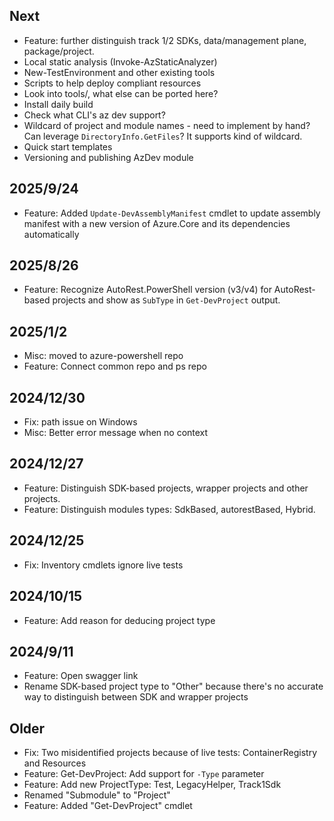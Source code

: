 ## Next
- Feature: further distinguish track 1/2 SDKs, data/management plane, package/project.
- Local static analysis (Invoke-AzStaticAnalyzer)
- New-TestEnvironment and other existing tools
- Scripts to help deploy compliant resources
- Look into tools/, what else can be ported here?
- Install daily build
- Check what CLI's az dev support?
- Wildcard of project and module names - need to implement by hand? Can leverage `DirectoryInfo.GetFiles`? It supports kind of wildcard.
- Quick start templates
- Versioning and publishing AzDev module

## 2025/9/24
- Feature: Added `Update-DevAssemblyManifest` cmdlet to update assembly manifest with a new version of Azure.Core and its dependencies automatically

## 2025/8/26
- Feature: Recognize AutoRest.PowerShell version (v3/v4) for AutoRest-based projects and show as `SubType` in `Get-DevProject` output.

## 2025/1/2
- Misc: moved to azure-powershell repo
- Feature: Connect common repo and ps repo

## 2024/12/30
- Fix: path issue on Windows
- Misc: Better error message when no context

## 2024/12/27
- Feature: Distinguish SDK-based projects, wrapper projects and other projects.
- Feature: Distinguish modules types: SdkBased, autorestBased, Hybrid.

## 2024/12/25
- Fix: Inventory cmdlets ignore live tests

## 2024/10/15
- Feature: Add reason for deducing project type

## 2024/9/11
- Feature: Open swagger link
- Rename SDK-based project type to "Other" because there's no accurate way to distinguish between SDK and wrapper projects

## Older
- Fix: Two misidentified projects because of live tests: ContainerRegistry and Resources
- Feature: Get-DevProject: Add support for `-Type` parameter
- Feature: Add new ProjectType: Test, LegacyHelper, Track1Sdk
- Renamed "Submodule" to "Project"
- Feature: Added "Get-DevProject" cmdlet
